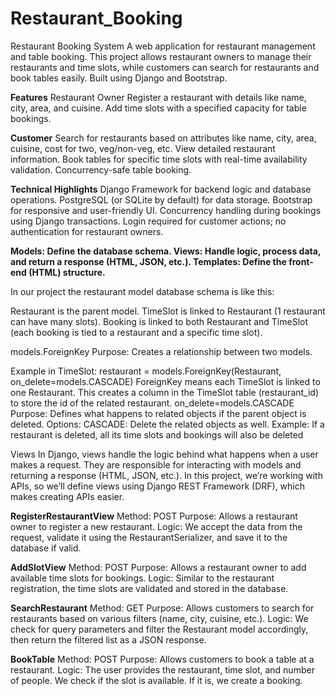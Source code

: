 # Restaurant_Booking

Restaurant Booking System
A web application for restaurant management and table booking. This project allows restaurant owners to manage their restaurants and time slots, while customers can search for restaurants and book tables easily. Built using Django and Bootstrap.

**Features**
Restaurant Owner
Register a restaurant with details like name, city, area, and cuisine.
Add time slots with a specified capacity for table bookings.

**Customer**
Search for restaurants based on attributes like name, city, area, cuisine, cost for two, veg/non-veg, etc.
View detailed restaurant information.
Book tables for specific time slots with real-time availability validation.
Concurrency-safe table booking.

**Technical Highlights**
Django Framework for backend logic and database operations.
PostgreSQL (or SQLite by default) for data storage.
Bootstrap for responsive and user-friendly UI.
Concurrency handling during bookings using Django transactions.
Login required for customer actions; no authentication for restaurant owners.

**Models: Define the database schema.
Views: Handle logic, process data, and return a response (HTML, JSON, etc.).
Templates: Define the front-end (HTML) structure.**

In our project the restaurant model database schema is like this:

Restaurant is the parent model.
TimeSlot is linked to Restaurant (1 restaurant can have many slots).
Booking is linked to both Restaurant and TimeSlot (each booking is tied to a restaurant and a specific time slot).

models.ForeignKey
Purpose: Creates a relationship between two models.

Example in TimeSlot:
restaurant = models.ForeignKey(Restaurant, on_delete=models.CASCADE)
ForeignKey means each TimeSlot is linked to one Restaurant.
This creates a column in the TimeSlot table (restaurant_id) to store the id of the related restaurant.
on_delete=models.CASCADE
Purpose: Defines what happens to related objects if the parent object is deleted.
Options:
CASCADE: Delete the related objects as well. 
Example: If a restaurant is deleted, all its time slots and bookings will also be deleted

Views
In Django, views handle the logic behind what happens when a user makes a request. They are responsible for interacting with models and returning a response (HTML, JSON, etc.).
In this project, we’re working with APIs, so we’ll define views using Django REST Framework (DRF), which makes creating APIs easier.

**RegisterRestaurantView**
Method: POST
Purpose: Allows a restaurant owner to register a new restaurant.
Logic: We accept the data from the request, validate it using the RestaurantSerializer, and save it to the database if valid.

**AddSlotView**
Method: POST
Purpose: Allows a restaurant owner to add available time slots for bookings.
Logic: Similar to the restaurant registration, the time slots are validated and stored in the database.

**SearchRestaurant**
Method: GET
Purpose: Allows customers to search for restaurants based on various filters (name, city, cuisine, etc.).
Logic: We check for query parameters and filter the Restaurant model accordingly, then return the filtered list as a JSON response.

**BookTable**
Method: POST
Purpose: Allows customers to book a table at a restaurant.
Logic: The user provides the restaurant, time slot, and number of people. We check if the slot is available. If it is, we create a booking.
